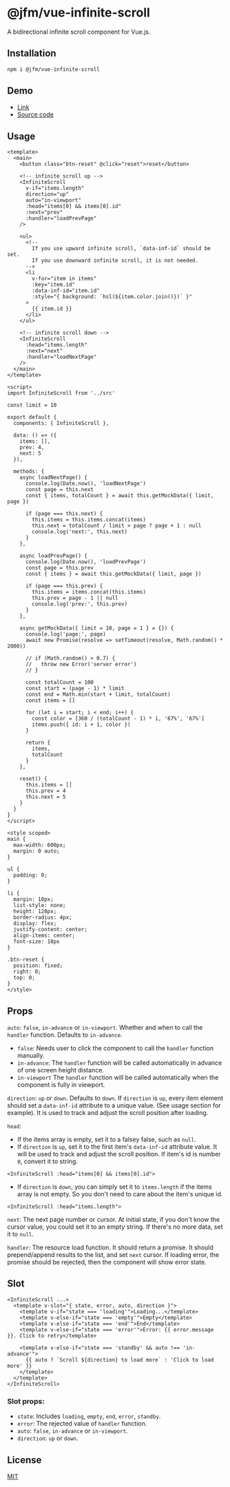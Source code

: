 # @jfm/vue-infinite-scroll
A bidirectional infinite scroll component for Vue.js.

## Installation
```sh
npm i @jfm/vue-infinite-scroll
```

## Demo
- [Link](http://jiangfengming.github.io/vue-infinite-scroll/demo/index.html)
- [Source code](demo-src/App.vue)
  
## Usage
```vue
<template>
  <main>
    <button class="btn-reset" @click="reset">reset</button>

    <!-- infinite scroll up -->
    <InfiniteScroll
      v-if="items.length"
      direction="up"
      auto="in-viewport"
      :head="items[0] && items[0].id"
      :next="prev"
      :handler="loadPrevPage"
    />

    <ul>
      <!--
        If you use upward infinite scroll, `data-inf-id` should be set.
        If you use downward infinite scroll, it is not needed.
      -->
      <li
        v-for="item in items"
        :key="item.id"
        :data-inf-id="item.id"
        :style="{ background: `hsl(${item.color.join()})` }"
      >
        {{ item.id }}
      </li>
    </ul>

    <!-- infinite scroll down -->
    <InfiniteScroll
      :head="items.length"
      :next="next"
      :handler="loadNextPage"
    />
  </main>
</template>

<script>
import InfiniteScroll from '../src'

const limit = 10

export default {
  components: { InfiniteScroll },

  data: () => ({
    items: [],
    prev: 4,
    next: 5
  }),

  methods: {
    async loadNextPage() {
      console.log(Date.now(), 'loadNextPage')
      const page = this.next
      const { items, totalCount } = await this.getMockData({ limit, page })

      if (page === this.next) {
        this.items = this.items.concat(items)
        this.next = totalCount / limit > page ? page + 1 : null
        console.log('next:', this.next)
      }
    },

    async loadPrevPage() {
      console.log(Date.now(), 'loadPrevPage')
      const page = this.prev
      const { items } = await this.getMockData({ limit, page })

      if (page === this.prev) {
        this.items = items.concat(this.items)
        this.prev = page - 1 || null
        console.log('prev:', this.prev)
      }
    },

    async getMockData({ limit = 10, page = 1 } = {}) {
      console.log('page:', page)
      await new Promise(resolve => setTimeout(resolve, Math.random() * 2000))

      // if (Math.random() > 0.7) {
      //   throw new Error('server error')
      // }

      const totalCount = 100
      const start = (page - 1) * limit
      const end = Math.min(start + limit, totalCount)
      const items = []

      for (let i = start; i < end; i++) {
        const color = [360 / (totalCount - 1) * i, '67%', '67%']
        items.push({ id: i + 1, color })
      }

      return {
        items,
        totalCount
      }
    },

    reset() {
      this.items = []
      this.prev = 4
      this.next = 5
    }
  }
}
</script>

<style scoped>
main {
  max-width: 600px;
  margin: 0 auto;
}

ul {
  padding: 0;
}

li {
  margin: 10px;
  list-style: none;
  height: 128px;
  border-radius: 4px;
  display: flex;
  justify-content: center;
  align-items: center;
  font-size: 18px
}

.btn-reset {
  position: fixed;
  right: 0;
  top: 0;
}
</style>
```

## Props
`auto`: `false`, `in-advance` or `in-viewport`. Whether and when to call the `handler` function.
  Defaults to `in-advance`.
  - `false`: Needs user to click the component to call the `handler` function manually.
  - `in-advance`: The `handler` function will be called automatically in advance of one screen height distance.
  - `in-viewport` The `handler` function will be called automatically when the component is fully in viewport.

`direction`: `up` or `down`. Defaults to `down`.
  If `direction` is `up`, every item element should set a `data-inf-id` attribute to a unique value.
  (See usage section for example).
  It is used to track and adjust the scroll position after loading.

`head`:
  - If the items array is empty, set it to a falsey false, such as `null`.
  - If `direction` is `up`, set it to the first item's `data-inf-id` attribute value.
    It will be used to track and adjust the scroll position. If item's id is number `0`, convert it to string.
```vue
<InfiniteScroll :head="items[0] && items[0].id">
```
  - If `direction` is `down`, you can simply set it to `items.length` if the items array is not empty.
    So you don't need to care about the item's unique id.
```vue
<InfiniteScroll :head="items.length">
```

`next`: The next page number or cursor. At initial state, if you don't know the cursor value,
  you could set it to an empty string. If there's no more data, set it to `null`.

`handler`: The resource load function. It should return a promise. It should prepend/append results to the list,
  and set `next` cursor. If loading error, the promise should be rejected, then the component will show error state.

## Slot
```vue
<InfiniteScroll ...>
  <template v-slot="{ state, error, auto, direction }">
    <template v-if="state === 'loading'">Loading...</template>
    <template v-else-if="state === 'empty'">Empty</template>
    <template v-else-if="state === 'end'">End</template>
    <template v-else-if="state === 'error'">Error: {{ error.message }}. Click to retry</template>

    <template v-else-if="state === 'standby' && auto !== 'in-advance'">
      {{ auto ? `Scroll ${direction} to load more` : 'Click to load more' }}
    </template>
  </template>
</InfiniteScroll>
```

### Slot props:
- `state`: Includes `loading`, `empty`, `end`, `error`, `standby`.
- `error`: The rejected value of `handler` function.
- `auto`: `false`, `in-advance` or `in-viewport`.
- `direction`: `up` or `down`.

## License
[MIT](LICENSE)
